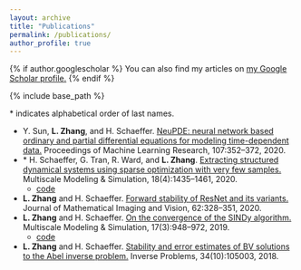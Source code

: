 ```yaml
---
layout: archive
title: "Publications"
permalink: /publications/
author_profile: true
---
```


{% if author.googlescholar %}
  You can also find my articles on <u><a href="{{author.googlescholar}}">my Google Scholar profile</a>.</u>
{% endif %}

{% include base_path %}

\* indicates alphabetical order of last names.

* Y. Sun, **L. Zhang**, and H. Schaeffer. [NeuPDE: neural network based ordinary and partial differential equations for modeling time-dependent data.](http://proceedings.mlr.press/v107/sun20a/sun20a.pdf) Proceedings of Machine Learning Research, 107:352–372, 2020.
* \* H. Schaeffer, G. Tran, R. Ward, and **L. Zhang**. [Extracting structured dynamical systems using sparse optimization with very few samples.](https://epubs.siam.org/doi/abs/10.1137/18M1194730) Multiscale Modeling & Simulation, 18(4):1435–1461, 2020.
  * [code](https://github.com/linanzhang/SparseCyclicRecovery)
* **L. Zhang** and  H.  Schaeffer. [Forward  stability  of  ResNet  and  its  variants.](https://link.springer.com/article/10.1007/s10851-019-00922-y) Journal of Mathematical Imaging and Vision, 62:328–351, 2020.
* **L. Zhang** and H. Schaeffer. [On the convergence of the SINDy algorithm.](https://epubs.siam.org/doi/abs/10.1137/18M1189828) Multiscale Modeling & Simulation, 17(3):948–972, 2019.
  * [code](https://github.com/linanzhang/SINDyConvergenceExamples)
* **L. Zhang** and H. Schaeffer. [Stability and error estimates of BV solutions to the Abel inverse problem.](https://iopscience.iop.org/article/10.1088/1361-6420/aad1c7/meta) Inverse Problems, 34(10):105003, 2018.
